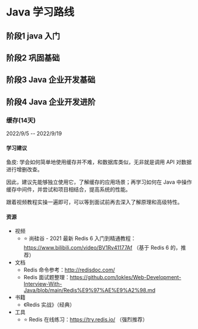 # Java 学习路线

## 阶段1 java 入门


## 阶段2 巩固基础



## 阶段3 Java 企业开发基础


## 阶段4 Java 企业开发进阶

### 缓存(14天)
2022/9/5 -- 2022/9/19

#### 学习建议
鱼皮:
    学会如何简单地使用缓存并不难，和数据库类似，无非就是调用 API 对数据进行增删改查。

因此，建议先能够独立使用它，了解缓存的应用场景；再学习如何在 Java 中操作缓存中间件，并尝试和项目相结合，提高系统的性能。

跟着视频教程实操一遍即可，可以等到面试前再去深入了解原理和高级特性。

#### 资源

- 视频
  - ⭐ 尚硅谷 - 2021 最新 Redis 6 入门到精通教程：https://www.bilibili.com/video/BV1Rv41177Af （基于 Redis 6 的，推荐）
- 文档
  - Redis 命令参考：http://redisdoc.com/
  - Redis 面试题整理：https://github.com/lokles/Web-Development-Interview-With-Java/blob/main/Redis%E9%97%AE%E9%A2%98.md
- 书籍
  - 《Redis 实战》（经典）
- 工具
  - ⭐ Redis 在线练习：https://try.redis.io/ （强烈推荐）